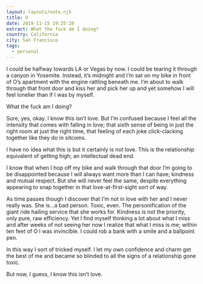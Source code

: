 ```yaml
---
layout: layouts/note.njk
title: O
date: 2019-11-15 19:25:28
extract: What the fuck am I doing?
country: California
city: San Francisco
tags:
  - personal
---
```


I could be halfway towards LA or Vegas by now. I could be tearing it through a canyon in Yosemite. Instead, it’s midnight and I’m sat on my bike in front of O’s apartment with the engine rattling beneath me. I’m about to walk through that front door and kiss her and pick her up and yet somehow I will feel lonelier than if I was by myself.

What the fuck am I doing?

Sure, yes, okay. I know this isn’t love. But I’m confused because I feel all the intensity that comes with falling in love; that sixth sense of being in just the right room at just the right time, that feeling of each joke click-clacking together like they do in sitcoms.

I have no idea what this is but it certainly is not love. This is the relationship equivalent of getting high; an intellectual dead end.

I know that when I hop off my bike and walk through that door I’m going to be disappointed because I will always want more than I can have; kindness and mutual respect. But she will never feel the same, despite everything appearing to snap together in that love-at-first-sight sort of way.

As time passes though I discover that I’m not in love with her and I never really was. She is...a bad person. Toxic, even. The personification of the giant ride hailing service that she works for. Kindness is not the priority, only pure, raw efficiency. Yet I find myself thinking a lot about what I miss and after weeks of not seeing her now I realize that what I miss is me; within ten feet of O I was invincible. I could rob a bank with a smile and a ballpoint pen.

In this way I sort of tricked myself. I let my own confidence and charm get the best of me and became so blinded to all the signs of a relationship gone toxic.

But now, I guess, I know this isn’t love.
